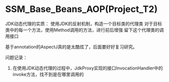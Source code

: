 # SSM_Base_Beans_AOP(Project_T2)

JDK动态代理的实质：
使用JDK的反射机制，构造一个目标类的代理类
对于目标类中的每一个方法，使用Method调用的方法，进行前后增强
留下这个代理类的调用接口


基于annotation的AspectJ真的是太酷炫了，后面要好好复习研究。

问题记录：
1. 在使用JDK动态代理的过程中，JdkProxy实现的接口InvocationHandler中的invoke方法，找不到是在哪里调用的
